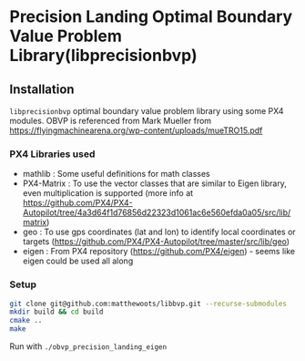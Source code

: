 # Precision Landing Optimal Boundary Value Problem Library(libprecisionbvp)

## Installation
`libprecisionbvp` optimal boundary value problem library using some PX4 modules. OBVP is referenced from Mark Mueller from https://flyingmachinearena.org/wp-content/uploads/mueTRO15.pdf

### PX4 Libraries used
- mathlib : Some useful definitions for math classes
- PX4-Matrix : To use the vector classes that are similar to Eigen library, even multiplication is supported (more info at https://github.com/PX4/PX4-Autopilot/tree/4a3d64f1d76856d22323d1061ac6e560efda0a05/src/lib/matrix)
- geo : To use gps coordinates (lat and lon) to identify local coordinates or targets (https://github.com/PX4/PX4-Autopilot/tree/master/src/lib/geo)
- eigen : From PX4 repository (https://github.com/PX4/eigen) - seems like eigen could be used all along

### Setup
```bash
git clone git@github.com:matthewoots/libbvp.git --recurse-submodules
mkdir build && cd build
cmake ..
make
```
Run with `./obvp_precision_landing_eigen`
